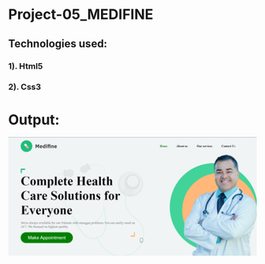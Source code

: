 # Project-05_MEDIFINE


## Technologies used:

### 1). Html5

### 2). Css3

# Output:
![This is an image](../Project%2005/Screenshot%20(41).png)